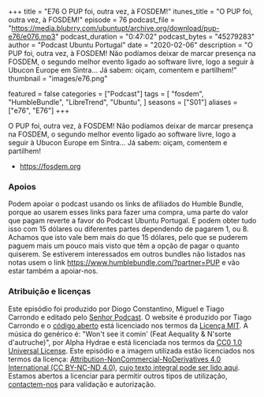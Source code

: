 +++
title = "E76 O PUP foi, outra vez, à FOSDEM!"
itunes_title = "O PUP foi, outra vez, à FOSDEM!"
episode = 76
podcast_file = "https://media.blubrry.com/ubuntupt/archive.org/download/pup-e76/e076.mp3"
podcast_duration = "0:47:02"
podcast_bytes = "45279283"
author = "Podcast Ubuntu Portugal"
date = "2020-02-06"
description = "O PUP foi, outra vez, à FOSDEM! Não podíamos deixar de marcar presença na FOSDEM, o segundo melhor evento ligado ao software livre, logo a seguir à Ubucon Europe em Sintra… Já sabem: oiçam, comentem e partilhem!"
thumbnail = "images/e76.png"

featured = false
categories = ["Podcast"]
tags = [
  "fosdem",
  "HumbleBundle",
  "LibreTrend",
  "Ubuntu",
]
seasons = ["S01"]
aliases = ["e76", "E76"]
+++

O PUP foi, outra vez, à FOSDEM! Não podíamos deixar de marcar presença na FOSDEM, o segundo melhor evento ligado ao software livre, logo a seguir à Ubucon Europe em Sintra… Já sabem: oiçam, comentem e partilhem!

* https://fosdem.org


### Apoios
Podem apoiar o podcast usando os links de afiliados do Humble Bundle, porque ao usarem esses links para fazer uma compra, uma parte do valor que pagam reverte a favor do Podcast Ubuntu Portugal.
E podem obter tudo isso com 15 dólares ou diferentes partes dependendo de pagarem 1, ou 8.
Achamos que isto vale bem mais do que 15 dólares, pelo que se puderem paguem mais um pouco mais visto que têm a opção de pagar o quanto quiserem.
Se estiverem interessados em outros bundles não listados nas notas usem o link https://www.humblebundle.com/?partner=PUP e vão estar também a apoiar-nos.

### Atribuição e licenças
Este episódio foi produzido por Diogo Constantino, Miguel e Tiago Carrondo e editado pelo [Senhor Podcast](https://senhorpodcast.pt/).
O website é produzido por Tiago Carrondo e o [código aberto](https://gitlab.com/podcastubuntuportugal/website) está licenciado nos termos da [Licença MIT](https://gitlab.com/podcastubuntuportugal/website/main/LICENSE).
A música do genérico é: "Won't see it comin' (Feat Aequality & N'sorte d'autruche)", por Alpha Hydrae e está licenciada nos termos da [CC0 1.0 Universal License](https://creativecommons.org/publicdomain/zero/1.0/).
Este episódio e a imagem utilizada estão licenciados nos termos da licença: [Attribution-NonCommercial-NoDerivatives 4.0 International (CC BY-NC-ND 4.0)](https://creativecommons.org/licenses/by-nc-nd/4.0/), [cujo texto integral pode ser lido aqui](https://creativecommons.org/licenses/by-nc-nd/4.0/legalcode). Estamos abertos a licenciar para permitir outros tipos de utilização, [contactem-nos](https://podcastubuntuportugal.org/contactos) para validação e autorização.

